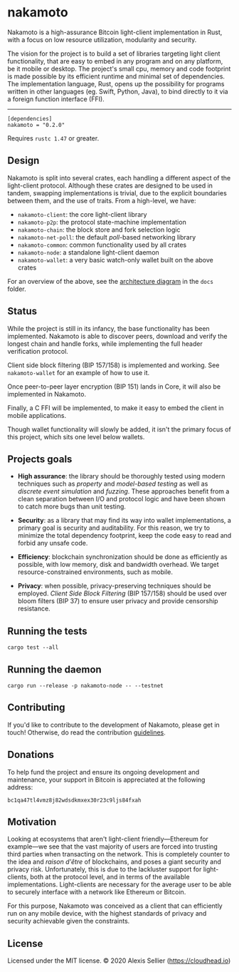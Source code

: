 nakamoto
========

Nakamoto is a high-assurance Bitcoin light-client implementation in Rust, with
a focus on low resource utilization, modularity and security.

The vision for the project is to build a set of libraries targeting light
client functionality, that are easy to embed in any program and on any
platform, be it mobile or desktop. The project's small cpu, memory and code
footprint is made possible by its efficient runtime and minimal set of
dependencies. The implementation language, Rust, opens up the possibility for
programs written in other languages (eg. Swift, Python, Java), to bind directly
to it via a foreign function interface (FFI).

---

    [dependencies]
    nakamoto = "0.2.0"

Requires `rustc 1.47` or greater.

## Design

Nakamoto is split into several crates, each handling a different aspect of the
light-client protocol. Although these crates are designed to be used in tandem,
swapping implementations is trivial, due to the explicit boundaries between
them, and the use of traits. From a high-level, we have:

* `nakamoto-client`: the core light-client library
* `nakamoto-p2p`: the protocol state-machine implementation
* `nakamoto-chain`: the block store and fork selection logic
* `nakamoto-net-poll`: the default *poll*-based networking library
* `nakamoto-common`: common functionality used by all crates
* `nakamoto-node`: a standalone light-client daemon
* `nakamoto-wallet`: a very basic watch-only wallet built on the above crates

For an overview of the above, see the [architecture diagram](docs/architecture.svg)
in the `docs` folder.

## Status

While the project is still in its infancy, the base functionality has been
implemented. Nakamoto is able to discover peers, download and verify the
longest chain and handle forks, while implementing the full header verification
protocol.

Client side block filtering (BIP 157/158) is implemented and working. See
`nakamoto-wallet` for an example of how to use it.

Once peer-to-peer layer encryption (BIP 151) lands in Core, it will also
be implemented in Nakamoto.

Finally, a C FFI will be implemented, to make it easy to embed the client
in mobile applications.

Though wallet functionality will slowly be added, it isn't the primary focus
of this project, which sits one level below wallets.

## Projects goals

* __High assurance__: the library should be thoroughly tested using modern
  techniques such as *property* and *model-based testing* as well as *discrete
  event simulation* and *fuzzing*. These approaches benefit from a clean
  separation between I/O and protocol logic and have been shown to catch more
  bugs than unit testing.

* __Security__: as a library that may find its way into wallet implementations,
  a primary goal is security and auditability. For this reason, we try to
  minimize the total dependency footprint, keep the code easy to read and
  forbid any unsafe code.

* __Efficiency__: blockchain synchronization should be done as efficiently as
  possible, with low memory, disk and bandwidth overhead. We target
  resource-constrained environments, such as mobile.

* __Privacy__: when possible, privacy-preserving techniques should be employed.
  *Client Side Block Filtering* (BIP 157/158) should be used over bloom
  filters (BIP 37) to ensure user privacy and provide censorship resistance.

## Running the tests

    cargo test --all

## Running the daemon

    cargo run --release -p nakamoto-node -- --testnet

## Contributing

If you'd like to contribute to the development of Nakamoto, please get in touch!
Otherwise, do read the contribution [guidelines](CONTRIBUTING.md).

## Donations

To help fund the project and ensure its ongoing development and maintenance, your
support in Bitcoin is appreciated at the following address:

    bc1qa47tl4vmz8j82wdsdkmxex30r23c9ljs84fxah

## Motivation

Looking at ecosystems that aren't light-client friendly—Ethereum for example—we
see that the vast majority of users are forced into trusting third parties when
transacting on the network.  This is completely counter to the idea and *raison
d'être* of blockchains, and poses a giant security and privacy risk.
Unfortunately, this is due to the lackluster support for light-clients, both at
the protocol level, and in terms of the available implementations. Light-clients
are necessary for the average user to be able to securely interface with a
network like Ethereum or Bitcoin.

For this purpose, Nakamoto was conceived as a client that can efficiently run
on any mobile device, with the highest standards of privacy and security
achievable given the constraints.

## License

Licensed under the MIT license.
&copy; 2020 Alexis Sellier (<https://cloudhead.io>)
